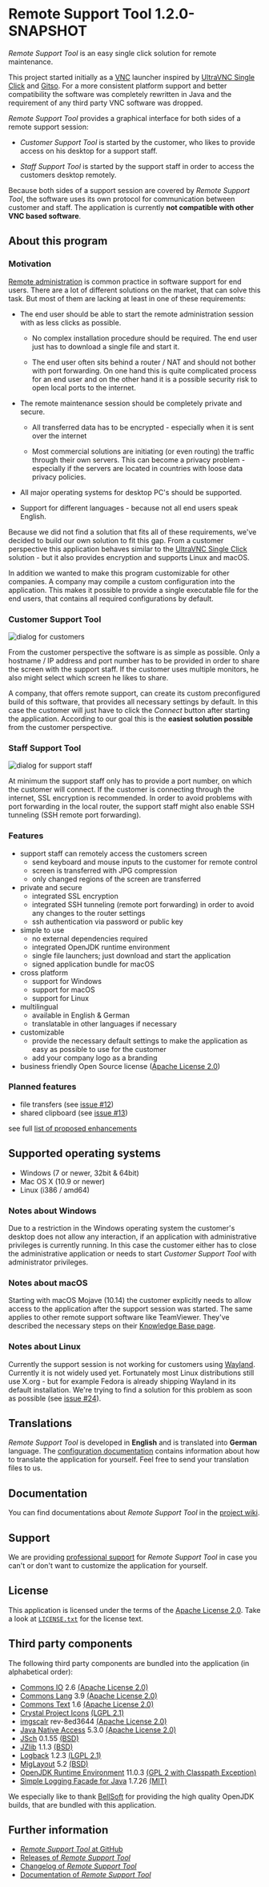 Remote Support Tool 1.2.0-SNAPSHOT
==================================

*Remote Support Tool* is an easy single click solution for remote maintenance.

This project started initially as a [VNC](https://en.wikipedia.org/wiki/Virtual_Network_Computing) launcher inspired by [UltraVNC Single Click](http://www.uvnc.com/products/uvnc-sc.html) and [Gitso](https://code.google.com/p/gitso/). For a more consistent platform support and better compatibility the software was completely rewritten in Java and the requirement of any third party VNC software was dropped.

*Remote Support Tool* provides a graphical interface for both sides of a remote support session:

-   *Customer Support Tool* is started by the customer, who likes to provide access on his desktop for a support staff.

-   *Staff Support Tool* is started by the support staff in order to access the customers desktop remotely. 

Because both sides of a support session are covered by *Remote Support Tool*, the software uses its own protocol for communication between customer and staff. The application is currently **not compatible with other VNC based software**. 


About this program
------------------


### Motivation

[Remote administration](https://en.wikipedia.org/wiki/Remote_administration) is common practice in software support for end users. There are a lot of different solutions on the market, that can solve this task. But most of them are lacking at least in one of these requirements:

-   The end user should be able to start the remote administration session with as less clicks as possible.

    -   No complex installation procedure should be required. The end user just has to download a single file and start it.

    -   The end user often sits behind a router / NAT and should not bother with port forwarding. On one hand this is quite complicated process for an end user and on the other hand it is a possible security risk to open local ports to the internet.

-   The remote maintenance session should be completely private and secure.

    -   All transferred data has to be encrypted - especially when it is sent over the internet

    -   Most commercial solutions are initiating (or even routing) the traffic through their own servers. This can become a privacy problem - especially if the servers are located in countries with loose data privacy policies.

-   All major operating systems for desktop PC's should be supported.

-   Support for different languages - because not all end users speak English.

Because we did not find a solution that fits all of these requirements, we've decided to build our own solution to fit this gap. From a customer perspective this application behaves similar to the [UltraVNC Single Click](http://www.uvnc.com/products/uvnc-sc.html) solution - but it also provides encryption and supports Linux and macOS.

In addition we wanted to make this program customizable for other companies. A company may compile a custom configuration into the application. This makes it possible to provide a single executable file for the end users, that contains all required configurations by default.


### Customer Support Tool

![dialog for customers](share/screenshots/customer-window.png)

From the customer perspective the software is as simple as possible. Only a hostname / IP address and port number has to be provided in order to share the screen with the support staff. If the customer uses multiple monitors, he also might select which screen he likes to share.

A company, that offers remote support, can create its custom preconfigured build of this software, that provides all necessary settings by default. In this case the customer will just have to click the *Connect* button after starting the application. According to our goal this is the **easiest solution possible** from the customer perspective.


### Staff Support Tool

![dialog for support staff](share/screenshots/staff-window.png)

At minimum the support staff only has to provide a port number, on which the customer will connect. If the customer is connecting through the internet, SSL encryption is recommended. In order to avoid problems with port forwarding in the local router, the support staff might also enable SSH tunneling (SSH remote port forwarding).


### Features

-   support staff can remotely access the customers screen
    -   send keyboard and mouse inputs to the customer for remote control
    -   screen is transferred with JPG compression
    -   only changed regions of the screen are transferred
-   private and secure
    -   integrated SSL encryption
    -   integrated SSH tunneling (remote port forwarding) in order to avoid any 
        changes to the router settings
    -   ssh authentication via password or public key
-   simple to use
    -   no external dependencies required
    -   integrated OpenJDK runtime environment 
    -   single file launchers; just download and start the application
    -   signed application bundle for macOS
-   cross platform 
    -   support for Windows
    -   support for macOS
    -   support for Linux
-   multilingual
    -   available in English & German
    -   translatable in other languages if necessary
-   customizable
    -   provide the necessary default settings to make the application as easy
        as possible to use for the customer
    -   add your company logo as a branding
-   business friendly Open Source license 
    ([Apache License 2.0](https://www.apache.org/licenses/LICENSE-2.0.html))
    
    
### Planned features

-   file transfers 
    (see [issue #12](https://github.com/OpenIndex/RemoteSupportTool/issues/12))
-   shared clipboard 
    (see [issue #13](https://github.com/OpenIndex/RemoteSupportTool/issues/13))

see full [list of proposed enhancements](https://github.com/OpenIndex/RemoteSupportTool/issues?q=is%3Aissue+is%3Aopen+label%3Aenhancement)


Supported operating systems
---------------------------

-   Windows (7 or newer, 32bit & 64bit) 
-   Mac OS X (10.9 or newer)
-   Linux (i386 / amd64)


### Notes about Windows

Due to a restriction in the Windows operating system the customer's desktop does not allow any interaction, if an application with administrative privileges is currently running. In this case the customer either has to close the administrative application or needs to start *Customer Support Tool* with administrator privileges.


### Notes about macOS

Starting with macOS Mojave (10.14) the customer explicitly needs to allow access to the application after the support session was started. The same applies to other remote support software like TeamViewer. They've described the necessary steps on their [Knowledge Base page](https://community.teamviewer.com/t5/Knowledge-Base/How-to-control-a-Mac-running-macOS-10-14-Mojave/ta-p/44699).


### Notes about Linux

Currently the support session is not working for customers using [Wayland](https://en.wikipedia.org/wiki/Wayland_(display_server_protocol)). Currently it is not widely used yet. Fortunately most Linux distributions still use X.org - but for example Fedora is already shipping Wayland in its default installation. We're trying to find a solution for this problem as soon as possible (see [issue #24](https://github.com/OpenIndex/RemoteSupportTool/issues/24)). 


Translations
------------

*Remote Support Tool* is developed in **English** and is translated into **German** language. The [configuration documentation](https://github.com/OpenIndex/RemoteSupportTool/wiki/Configuration) contains information about how to translate the application for yourself. Feel free to send your translation files to us.


Documentation
-------------

You can find documentations about *Remote Support Tool* in the [project wiki](https://github.com/OpenIndex/RemoteSupportTool/wiki).


Support
-------

We are providing [professional support](https://github.com/OpenIndex/RemoteSupportTool/wiki/Service) for *Remote Support Tool* in case you can't or don't want to customize the application for yourself. 


License
-------

This application is licensed under the terms of the [Apache License 2.0](https://www.apache.org/licenses/LICENSE-2.0.html). Take a look at [`LICENSE.txt`](LICENSE.txt) for the license text.


Third party components
----------------------

The following third party components are bundled into the application (in alphabetical order):

-   [Commons IO](https://commons.apache.org/io/) 2.6
    [(Apache License 2.0)](https://raw.githubusercontent.com/apache/commons-io/master/LICENSE.txt)
-   [Commons Lang](https://commons.apache.org/lang/) 3.9
    [(Apache License 2.0)](https://raw.githubusercontent.com/apache/commons-lang/master/LICENSE.txt)
-   [Commons Text](https://commons.apache.org/text/) 1.6
    [(Apache License 2.0)](https://raw.githubusercontent.com/apache/commons-text/master/LICENSE.txt)
-   [Crystal Project Icons](https://github.com/pinhead84/crystal-project)
    [(LGPL 2.1)](https://web.archive.org/web/20101122171611/http://everaldo.com/crystal/?action=license)
-   [imgscalr](https://github.com/rkalla/imgscalr) rev-8ed3644
    [(Apache License 2.0)](https://raw.githubusercontent.com/rkalla/imgscalr/master/LICENSE)
-   [Java Native Access](https://github.com/java-native-access/jna) 5.3.0
    [(Apache License 2.0)](https://raw.githubusercontent.com/java-native-access/jna/master/LICENSE)
-   [JSch](http://www.jcraft.com/jsch/) 0.1.55
    [(BSD)](http://www.jcraft.com/jsch/LICENSE.txt)
-   [JZlib](http://www.jcraft.com/jzlib/) 1.1.3
    [(BSD)](http://www.jcraft.com/jzlib/LICENSE.txt)
-   [Logback](https://logback.qos.ch/) 1.2.3
    [(LGPL 2.1)](https://logback.qos.ch/license.html)
-   [MigLayout](http://miglayout.com/) 5.2
    [(BSD)](https://raw.githubusercontent.com/mikaelgrev/miglayout/master/src/site/resources/docs/license.txt)
-   [OpenJDK Runtime Environment](https://openjdk.java.net/) 11.0.3
    [(GPL 2 with Classpath Exception)](https://openjdk.java.net/legal/gplv2+ce.html)
-   [Simple Logging Facade for Java](https://www.slf4j.org/) 1.7.26
    [(MIT)](https://www.slf4j.org/license.html)

We especially like to thank [BellSoft](https://www.bell-sw.com/) for providing the high quality OpenJDK builds, that are bundled with this application.


Further information
-------------------

-   [*Remote Support Tool* at GitHub](https://github.com/OpenIndex/RemoteSupportTool)
-   [Releases of *Remote Support Tool*](https://github.com/OpenIndex/RemoteSupportTool/releases)
-   [Changelog of *Remote Support Tool*](https://github.com/OpenIndex/RemoteSupportTool/blob/develop/CHANGELOG.md)
-   [Documentation of *Remote Support Tool*](https://github.com/OpenIndex/RemoteSupportTool/wiki)
